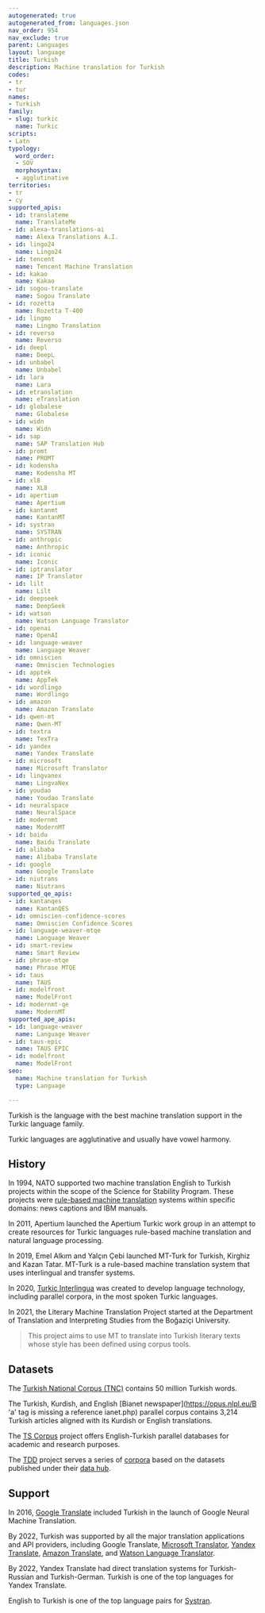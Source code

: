 ```yaml
---
autogenerated: true
autogenerated_from: languages.json
nav_order: 954
nav_exclude: true
parent: Languages
layout: language
title: Turkish
description: Machine translation for Turkish
codes:
- tr
- tur
names:
- Turkish
family:
- slug: turkic
  name: Turkic
scripts:
- Latn
typology:
  word_order:
  - SOV
  morphosyntax:
  - agglutinative
territories:
- tr
- cy
supported_apis:
- id: translateme
  name: TranslateMe
- id: alexa-translations-ai
  name: Alexa Translations A.I.
- id: lingo24
  name: Lingo24
- id: tencent
  name: Tencent Machine Translation
- id: kakao
  name: Kakao
- id: sogou-translate
  name: Sogou Translate
- id: rozetta
  name: Rozetta T-400
- id: lingmo
  name: Lingmo Translation
- id: reverso
  name: Reverso
- id: deepl
  name: DeepL
- id: unbabel
  name: Unbabel
- id: lara
  name: Lara
- id: etranslation
  name: eTranslation
- id: globalese
  name: Globalese
- id: widn
  name: Widn
- id: sap
  name: SAP Translation Hub
- id: promt
  name: PROMT
- id: kodensha
  name: Kodensha MT
- id: xl8
  name: XL8
- id: apertium
  name: Apertium
- id: kantanmt
  name: KantanMT
- id: systran
  name: SYSTRAN
- id: anthropic
  name: Anthropic
- id: iconic
  name: Iconic
- id: iptranslator
  name: IP Translator
- id: lilt
  name: Lilt
- id: deepseek
  name: DeepSeek
- id: watson
  name: Watson Language Translator
- id: openai
  name: OpenAI
- id: language-weaver
  name: Language Weaver
- id: omniscien
  name: Omniscien Technologies
- id: apptek
  name: AppTek
- id: wordlingo
  name: Wordlingo
- id: amazon
  name: Amazon Translate
- id: qwen-mt
  name: Qwen-MT
- id: textra
  name: TexTra
- id: yandex
  name: Yandex Translate
- id: microsoft
  name: Microsoft Translator
- id: lingvanex
  name: LingvaNex
- id: youdao
  name: Youdao Translate
- id: neuralspace
  name: NeuralSpace
- id: modernmt
  name: ModernMT
- id: baidu
  name: Baidu Translate
- id: alibaba
  name: Alibaba Translate
- id: google
  name: Google Translate
- id: niutrans
  name: Niutrans
supported_qe_apis:
- id: kantanqes
  name: KantanQES
- id: omniscien-confidence-scores
  name: Omniscien Confidence Scores
- id: language-weaver-mtqe
  name: Language Weaver
- id: smart-review
  name: Smart Review
- id: phrase-mtqe
  name: Phrase MTQE
- id: taus
  name: TAUS
- id: modelfront
  name: ModelFront
- id: modernmt-qe
  name: ModernMT
supported_ape_apis:
- id: language-weaver
  name: Language Weaver
- id: taus-epic
  name: TAUS EPIC
- id: modelfront
  name: ModelFront
seo:
  name: Machine translation for Turkish
  type: Language

---
```

Turkish is the language with the best machine translation support in the Turkic language family.  

Turkic languages are agglutinative and usually have vowel harmony.

## History

In 1994, NATO supported two machine translation English to Turkish projects within the scope of the Science for Stability Program.
These projects were [rule-based machine translation](/rule-based-machine-translation) systems within specific domains: news captions and IBM manuals.

In 2011, Apertium launched the Apertium Turkic work group in an attempt to create resources for Turkic languages rule-based machine translation and natural language processing.

In 2019, Emel Alkım and Yalçın Çebi launched MT-Turk for Turkish, Kirghiz and Kazan Tatar.
MT-Turk is a rule-based machine translation system that uses interlingual and transfer systems.

In 2020, [Turkic Interlingua](/communities#til) was created to develop language technology, including parallel corpora, in the most spoken Turkic languages.

In 2021, the Literary Machine Translation Project started at the Department of Translation and Interpreting Studies from the Boğaziçi University.

> This project aims to use MT to translate into Turkish literary texts whose style has been defined using corpus tools.

## Datasets

The [Turkish National Corpus (TNC)](https://www.tnc.org.tr/) contains 50 million Turkish words.

The Turkish, Kurdish, and English [Bianet newspaper](https://opus.nlpl.eu/B  'a' tag is missing a reference
ianet.php) parallel corpus contains 3,214 Turkish articles aligned with its Kurdish or English translations.

The [TS Corpus](https://tscorpus.com/) project offers English-Turkish parallel databases for academic and research purposes.

The [TDD](https://tdd.ai/) project serves a series of [corpora](https://corpus.tdd.ai/) based on the datasets published under their [data hub](https://data.tdd.ai).

## Support

In 2016, [Google Translate](/google) included Turkish in the launch of Google Neural Machine Translation.

By 2022, Turkish was supported by all the major translation applications and API providers, including Google Translate, [Microsoft Translator](/microsoft), [Yandex Translate](/yandex), [Amazon Translate](/amazon), and [Watson Language Translator](/watson).

By 2022, Yandex Translate had direct translation systems for Turkish-Russian and Turkish-German.
Turkish is one of the top languages for Yandex Translate.

English to Turkish is one of the top language pairs for [Systran](/systran).
